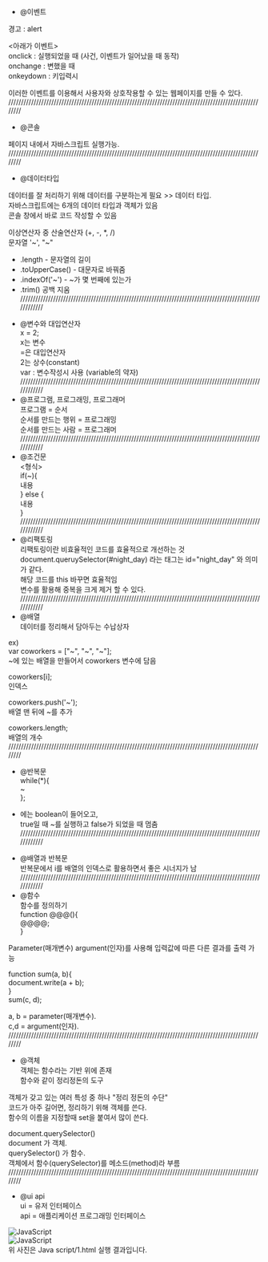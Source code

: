 + @이벤트  
  
경고 : alert  
  
\<아래가 이벤트>  
onclick : 실행되었을 때 (사건, 이벤트가 일어났을 때 동작)  
onchange : 변했을 때  
onkeydown : 키입력시  
  
이러한 이벤트를 이용해서 사용자와 상호작용할 수 있는 웹페이지를 만들 수 있다.  
////////////////////////////////////////////////////////////////////////////////////////////////////////
+ @콘솔  
  
페이지 내에서 자바스크립트 실행가능.  
////////////////////////////////////////////////////////////////////////////////////////////////////////
+ @데이터타입  
  
데이터를 잘 처리하기 위해 데이터를 구분하는게 필요 >> 데이터 타입.  
자바스크립트에는 6개의 데이터 타입과 객체가 있음  
콘솔 창에서 바로 코드 작성할 수 있음  
  
이상연산자 중 산술연산자 (+, -, *, /)  
문자열 '~', "~"  
- .length - 문자열의 길이  
- .toUpperCase() - 대문자로 바꿔줌  
- .indexOf('~') - ~가 몇 번째에 있는가  
- .trim() 공백 지움  
////////////////////////////////////////////////////////////////////////////////////////////////////////
+ @변수와 대입연산자  
x = 2;  
x는 변수  
=은 대입연산자  
2는 상수(constant)  
var : 변수작성시 사용 (variable의 약자)  
////////////////////////////////////////////////////////////////////////////////////////////////////////
+ @프로그램, 프로그래밍, 프로그래머  
프로그램 = 순서  
순서를 만드는 행위 = 프로그래밍  
순서를 만드는 사람 = 프로그래머  
////////////////////////////////////////////////////////////////////////////////////////////////////////
+ @조건문  
\<형식>  
if(~){  
내용  
} else {  
내용  
}  
////////////////////////////////////////////////////////////////////////////////////////////////////////
+ @리팩토링  
리팩토링이란 비효율적인 코드를 효율적으로 개선하는 것  
document.queruySelector(#night_day) 라는 태그는 id="night_day" 와 의미가 같다.  
해당 코드를 this 바꾸면 효율적임  
변수를 활용해 중복을 크게 제거 할 수 있다.  
////////////////////////////////////////////////////////////////////////////////////////////////////////
+ @배열  
데이터를 정리해서 담아두는 수납상자  

ex)  
var coworkers = ["~", "~", "~"];  
~에 있는 배열을 만들어서 coworkers 변수에 담음  
  
coworkers[i];  
인덱스  
  
coworkers.push('~');  
배열 맨 뒤에 ~를 추가  
  
coworkers.length;  
배열의 개수  
////////////////////////////////////////////////////////////////////////////////////////////////////////
+ @반복문  
while(*){  
~  
};  
* 에는 boolean이 들어오고,  
true일 때 ~를 실행하고 false가 되었을 때 멈춤  
////////////////////////////////////////////////////////////////////////////////////////////////////////
+ @배열과 반복문  
반복문에서 i를 배열의 인덱스로 활용하면서 좋은 시너지가 남  
////////////////////////////////////////////////////////////////////////////////////////////////////////
+ @함수  
함수를 정의하기  
function @@@(){  
@@@@;  
}  
  
Parameter(매개변수) argument(인자)를 사용해 입력값에 따른 다른 결과를 출력 가능  
  
function sum(a, b){  
document.write(a + b);  
}  
sum(c, d);  
  
a, b = parameter(매개변수).  
c,d = argument(인자).  
////////////////////////////////////////////////////////////////////////////////////////////////////////
+ @객체  
객체는 함수라는 기반 위에 존재  
함수와 같이 정리정돈의 도구  
  
객체가 갖고 있는 여러 특성 중 하나 "정리 정돈의 수단"  
코드가 아주 길어면, 정리하기 위해 객체를 쓴다.  
함수의 이름을 지정할때 set을 붙여서 많이 쓴다.  
  
document.querySelector()  
document 가 객체.  
querySelector() 가 함수.  
객체에서 함수(querySelector)를 메소드(method)라 부름  
////////////////////////////////////////////////////////////////////////////////////////////////////////
+ @ui api  
ui = 유저 인터페이스  
api = 애플리케이션 프로그래밍 인터페이스  
  
![JavaScript](http://drive.google.com/uc?export=view&id=1VfbT6VjS9zO21roOkXG7LYTBtoWiIbEL)  
![JavaScript](http://drive.google.com/uc?export=view&id=1oXzEYrQ7uBOPdRAhW9lllAc1WDuZqXhn)  
위 사진은 Java script/1.html 실행 결과입니다.
